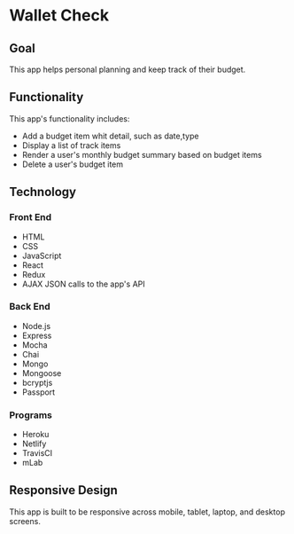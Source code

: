 <h1>Wallet Check</h1>

<h2>Goal</h2>
<p>This app helps personal planning and keep track of their budget.</p>

<h2>Functionality</h2>
<p>This app's functionality includes:</p>
<ul>
	<li>Add a budget item whit detail, such as date,type</li>
	<li>Display a list of track items</li>
	<li>Render a user's monthly budget summary based on budget items</li>
	<li>Delete a user's budget item</li>
</ul>

<h2>Technology</h2>
<h3>Front End</h3>
<ul>
	<li>HTML</li>
	<li>CSS</li>
	<li>JavaScript</li>
	<li>React</li>
	<li>Redux</li>
	<li>AJAX JSON calls to the app's API</li>
</ul>

<h3>Back End</h3>
<ul>
	<li>Node.js</li>
	<li>Express</li>
	<li>Mocha</li>
	<li>Chai</li>
	<li>Mongo</li>
	<li>Mongoose</li>
	<li>bcryptjs</li>
	<li>Passport</li>
</ul>

<h3>Programs</h3>
<ul>
	<li>Heroku</li>
	<li>Netlify</li>
	<li>TravisCI</li>
	<li>mLab</li>
</ul>

<h2>Responsive Design</h2>
<p>This app is built to be responsive across mobile, tablet, laptop, and desktop screens.</p>
